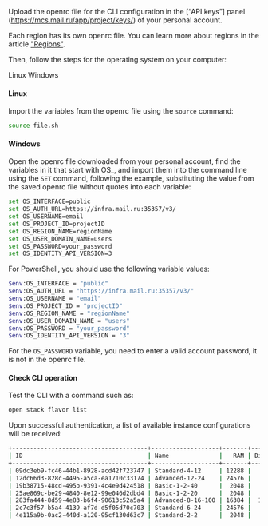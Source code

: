 Upload the openrc file for the CLI configuration in the [“API keys”] panel (https://mcs.mail.ru/app/project/keys/) of your personal account.

<warn>

Each region has its own openrc file. You can learn more about regions in the article ["Regions"](/ru/additionals/start/user-account/regions).

</warn>

Then, follow the steps for the operating system on your computer:

<tabs>
<tablist>
<tab>Linux</tab>
<tab>Windows</tab>
</tablist>
<tabpanel>

#### Linux

Import the variables from the openrc file using the `source` command:

```bash
source file.sh
```

</tabpanel>
<tabpanel>

#### Windows

Open the openrc file downloaded from your personal account, find the variables in it that start with OS_, and import them into the command line using the `SET` command, following the example, substituting the value from the saved openrc file without quotes into each variable:

```bash
set OS_INTERFACE=public
set OS_AUTH_URL=https://infra.mail.ru:35357/v3/
set OS_USERNAME=email
set OS_PROJECT_ID=projectID
set OS_REGION_NAME=regionName
set OS_USER_DOMAIN_NAME=users
set OS_PASSWORD=your_password
set OS_IDENTITY_API_VERSION=3
```

For PowerShell, you should use the following variable values:

```bash
$env:OS_INTERFACE = "public"
$env:OS_AUTH_URL = "https://infra.mail.ru:35357/v3/"
$env:OS_USERNAME = "email"
$env:OS_PROJECT_ID = "projectID"
$env:OS_REGION_NAME = "regionName"
$env:OS_USER_DOMAIN_NAME = "users"
$env:OS_PASSWORD = "your_password"
$env:OS_IDENTITY_API_VERSION = "3"
```

<warn>

For the `OS_PASSWORD` variable, you need to enter a valid account password, it is not in the openrc file.

</warn>

</tabpanel>
</tabs>

#### Check CLI operation

Test the CLI with a command such as:

```bash
open stack flavor list
```

Upon successful authentication, a list of available instance configurations will be received:

```bash
+--------------------------------------+-------------------+-------+------+-----------+-------+-----------+
| ID                                   | Name              |   RAM | Disk | Ephemeral | VCPUs | Is Public |
+--------------------------------------+-------------------+-------+------+-----------+-------+-----------+
| 09dc3eb9-fc46-44b1-8928-acd42f723747 | Standard-4-12     | 12288 |    0 |         0 |     4 | True      |
| 12dc66d3-828c-4495-a5ca-ea1710c33174 | Advanced-12-24    | 24576 |    0 |         0 |    12 | True      |
| 19b38715-48cd-495b-9391-4c4e9d424518 | Basic-1-2-40      |  2048 |   40 |         0 |     1 | True      |
| 25ae869c-be29-4840-8e12-99e046d2dbd4 | Basic-1-2-20      |  2048 |   20 |         0 |     1 | True      |
| 283fa444-8d59-4e83-b6f4-90613c52a5a4 | Advanced-8-16-100 | 16384 |  100 |         0 |     8 | True      |
| 2c7c3f57-b5a4-4139-af7d-d5f05d70c703 | Standard-6-24     | 24576 |    0 |         0 |     6 | True      |
| 4e115a9b-0ac2-440d-a120-95cf130d63c7 | Standard-2-2      |  2048 |    0 |         0 |     2 | True      |
```
